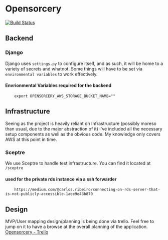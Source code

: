 # Opensorcery
[![Build Status](https://travis-ci.org/JohnVonNeumann/opensorcery.svg?branch=master)](https://travis-ci.org/JohnVonNeumann/opensorcery)
## Backend

### Django
Django uses `settings.py` to configure itself, and as such, it will be home to a variety of secrets and whatnot. Some things will have to be set via `environmental variables` to work effectively. 

#### Envrionmental Variables required for the backend

        export OPENSORCERY_AWS_STORAGE_BUCKET_NAME=""

## Infrastructure
Seeing as the project is heavily reliant on Infrastructure (possibly moreso than usual, due to the major abstraction of it) I've included all the necessary setup components as well as the obvious code. My knowledge only covers AWS at this point in time.
### Sceptre
We use Sceptre to handle test infrastructure. You can find it located at `/sceptre`

#### used for the private rds instance via a ssh forwarder
        https://medium.com/@carlos.ribeiro/connecting-on-rds-server-that-is-not-publicly-accessible-1aee9e43b870

## Design

MVP/User mapping design/planning is being done via trello. Feel free to jump on it to have a browse at the overall planning of the application.
[Opensorcery - Trello](https://trello.com/b/HcEsFgUa/opensourcery)
